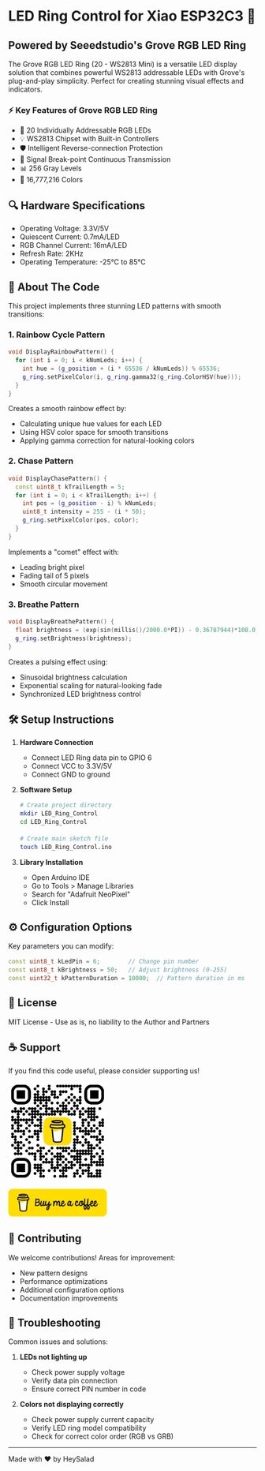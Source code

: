 # LED Ring Control for Xiao ESP32C3 🌈

## Powered by Seeedstudio's Grove RGB LED Ring

The Grove RGB LED Ring (20 - WS2813 Mini) is a versatile LED display solution that combines powerful WS2813 addressable LEDs with Grove's plug-and-play simplicity. Perfect for creating stunning visual effects and indicators.

### ⚡ Key Features of Grove RGB LED Ring

- 🎨 20 Individually Addressable RGB LEDs
- 💡 WS2813 Chipset with Built-in Controllers
- 🛡️ Intelligent Reverse-connection Protection
- 🔄 Signal Break-point Continuous Transmission
- 📊 256 Gray Levels
- 🎨 16,777,216 Colors

## 🔍 Hardware Specifications

- Operating Voltage: 3.3V/5V
- Quiescent Current: 0.7mA/LED
- RGB Channel Current: 16mA/LED
- Refresh Rate: 2KHz
- Operating Temperature: -25℃ to 85℃

## 🚀 About The Code

This project implements three stunning LED patterns with smooth transitions:

### 1. Rainbow Cycle Pattern
```cpp
void DisplayRainbowPattern() {
  for (int i = 0; i < kNumLeds; i++) {
    int hue = (g_position + (i * 65536 / kNumLeds)) % 65536;
    g_ring.setPixelColor(i, g_ring.gamma32(g_ring.ColorHSV(hue)));
  }
}
```
Creates a smooth rainbow effect by:
- Calculating unique hue values for each LED
- Using HSV color space for smooth transitions
- Applying gamma correction for natural-looking colors

### 2. Chase Pattern
```cpp
void DisplayChasePattern() {
  const uint8_t kTrailLength = 5;
  for (int i = 0; i < kTrailLength; i++) {
    int pos = (g_position - i) % kNumLeds;
    uint8_t intensity = 255 - (i * 50);
    g_ring.setPixelColor(pos, color);
  }
}
```
Implements a "comet" effect with:
- Leading bright pixel
- Fading tail of 5 pixels
- Smooth circular movement

### 3. Breathe Pattern
```cpp
void DisplayBreathePattern() {
  float brightness = (exp(sin(millis()/2000.0*PI)) - 0.36787944)*108.0;
  g_ring.setBrightness(brightness);
}
```
Creates a pulsing effect using:
- Sinusoidal brightness calculation
- Exponential scaling for natural-looking fade
- Synchronized LED brightness control

## 🛠️ Setup Instructions

1. **Hardware Connection**
   - Connect LED Ring data pin to GPIO 6
   - Connect VCC to 3.3V/5V
   - Connect GND to ground

2. **Software Setup**
   ```bash
   # Create project directory
   mkdir LED_Ring_Control
   cd LED_Ring_Control
   
   # Create main sketch file
   touch LED_Ring_Control.ino
   ```

3. **Library Installation**
   - Open Arduino IDE
   - Go to Tools > Manage Libraries
   - Search for "Adafruit NeoPixel"
   - Click Install

## ⚙️ Configuration Options

Key parameters you can modify:
```cpp
const uint8_t kLedPin = 6;        // Change pin number
const uint8_t kBrightness = 50;   // Adjust brightness (0-255)
const uint32_t kPatternDuration = 10000;  // Pattern duration in ms
```

## 📝 License

MIT License - Use as is, no liability to the Author and Partners

## ☕ Support

If you find this code useful, please consider supporting us!

<img src="https://github.com/Hey-Salad/.github/blob/a4cbf4a12cca3477fdbfe55520b3fdfe0e0f35a4/buy-me-a-coffee.png" alt="Buy Me A Coffee QR Code" width="200"/>

<a href="https://www.buymeacoffee.com/heysalad"><img src="https://github.com/Hey-Salad/.github/blob/a4cbf4a12cca3477fdbfe55520b3fdfe0e0f35a4/bmc-button.png" alt="Buy Me A Coffee" width="200"/></a>

## 🤝 Contributing

We welcome contributions! Areas for improvement:
- New pattern designs
- Performance optimizations
- Additional configuration options
- Documentation improvements

## 🔧 Troubleshooting

Common issues and solutions:
1. **LEDs not lighting up**
   - Check power supply voltage
   - Verify data pin connection
   - Ensure correct PIN number in code

2. **Colors not displaying correctly**
   - Check power supply current capacity
   - Verify LED ring model compatibility
   - Check for correct color order (RGB vs GRB)

---
Made with ❤️ by HeySalad